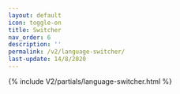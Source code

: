 ```yaml
---
layout: default
icon: toggle-on
title: Switcher 
nav_order: 6
description: ''
permalink: /v2/language-switcher/
last-update: 14/8/2020
---
```


{% include V2/partials/language-switcher.html %}